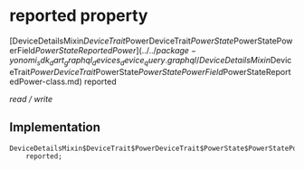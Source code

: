 


# reported property






[DeviceDetailsMixin$DeviceTrait$PowerDeviceTrait$PowerState$PowerStatePowerField$PowerStateReportedPower](../../package-yonomi_sdk_dart_graphql_devices_device_query.graphql/DeviceDetailsMixin$DeviceTrait$PowerDeviceTrait$PowerState$PowerStatePowerField$PowerStateReportedPower-class.md) reported
  
_read / write_






## Implementation

```dart
DeviceDetailsMixin$DeviceTrait$PowerDeviceTrait$PowerState$PowerStatePowerField$PowerStateReportedPower
    reported;


```








